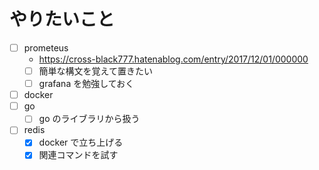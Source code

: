 # やりたいこと
- [ ] prometeus
  - https://cross-black777.hatenablog.com/entry/2017/12/01/000000
  - [ ] 簡単な構文を覚えて置きたい
  - [ ] grafana を勉強しておく 
- [ ] docker
- [ ] go
  - [ ] go のライブラリから扱う 
- [ ] redis
  - [x] docker で立ち上げる
  - [x] 関連コマンドを試す
